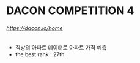 # DACON COMPETITION 4

###### https://dacon.io/home



* 직방의 아파트 데이터로 아파트 가격 예측
* the best rank : 27th

